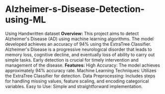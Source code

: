  # Alzheimer-s-Disease-Detection-using-ML
Using Handwritten dataset
**Overview:**
This project aims to detect Alzheimer's Disease (AD) using machine learning algorithms. The model developed achieves an accuracy of 94% using the ExtraTree Classifier. Alzheimer's Disease is a progressive neurological disorder that leads to memory loss, cognitive decline, and eventually loss of ability to carry out simple tasks. Early detection is crucial for timely intervention and management of the disease.
**Features:**
High Accuracy: The model achieves approximately 94% accuracy rate.
Machine Learning Techniques: Utilizes the ExtraTree Classifier for detection.
Data Preprocessing: Includes steps for handling missing values, feature scaling, and encoding categorical variables.
Easy to Use: Simple and straightforward implementation.